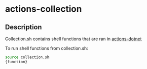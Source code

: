 # actions-collection

## Description

Collection.sh contains shell functions that are ran in [actions-dotnet](https://github.com/variant-inc/actions-dotnet)

To run shell functions from collection.sh:

```bash
source collection.sh
{function}
```
